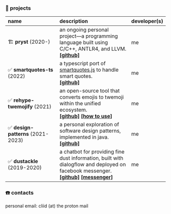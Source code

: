 ### 🔮 projects

| name | description | developer(s) |
|:----|:----|:----|
| 🏗️&nbsp;**pryst** (2020-) | an ongoing personal project—a programming language built using C/C++, ANTLR4, and LLVM.<br/>**[[github]](https://github.com/cliid/pryst)** | me |
| ✅&nbsp;**smartquotes-ts** (2022) | a typescript port of [smartquotes.js](https://github.com/kellym/smartquotes.js) to handle smart quotes.<br/> **[[github]](https://github.com/cliid/smartquotes-ts)** | me |
| ✅&nbsp;**rehype-twemojify** (2021) | an open-source tool that converts emojis to twemoji within the unified ecosystem.<br/> **[[github]](https://github.com/cliid/rehype-twemojify)** **[[how to use]](https://cliid.dev/blog/integrating-twemoji-with-rehype)** | me |
| ✅&nbsp;**design-patterns** (2021-2023) | a personal exploration of software design patterns, implemented in java.<br/> **[[github]](https://github.com/cliid/design-patterns)** | me |
| ✅&nbsp;**dustackle** (2019-2020) | a chatbot for providing fine dust information, built with dialogflow and deployed on facebook messenger.<br/> **[[github]](https://github.com/cliid/dustackle)** **[[messenger]](https://m.me/dustackle)** | me |

### ☎️ contacts

personal email: cliid (at) the proton mail
